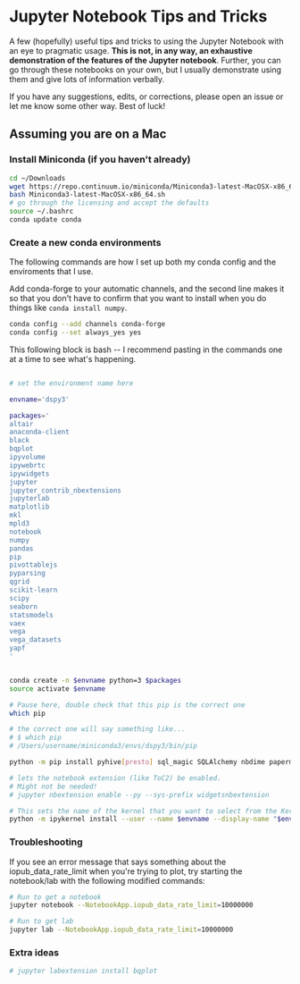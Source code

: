 # Jupyter Notebook Tips and Tricks

A few (hopefully) useful tips and tricks to using the Jupyter Notebook with an eye to pragmatic usage. **This is not, in any way, an exhaustive demonstration of the features of the Jupyter notebook**. Further, you can go through these notebooks on your own, but I usually demonstrate using them and give lots of information verbally.

If you have any suggestions, edits, or corrections, please open an issue or let me know some other way. Best of luck!

## Assuming you are on a Mac

### Install Miniconda (if you haven't already)

```bash
cd ~/Downloads
wget https://repo.continuum.io/miniconda/Miniconda3-latest-MacOSX-x86_64.sh
bash Miniconda3-latest-MacOSX-x86_64.sh
# go through the licensing and accept the defaults
source ~/.bashrc
conda update conda
```

### Create a new conda environments

The following commands are how I set up both my conda config and the enviroments that I use. 

Add conda-forge to your automatic channels, and the second line makes it so that you don't have to confirm that you want to install when you do things like `conda install numpy`.

```bash
conda config --add channels conda-forge
conda config --set always_yes yes
```

This following block is bash -- I recommend pasting in the commands one at a time to see what's happening.

```bash

# set the environment name here

envname='dspy3'

packages='
altair
anaconda-client
black
bqplot
ipyvolume
ipywebrtc
ipywidgets
jupyter
jupyter_contrib_nbextensions
jupyterlab
matplotlib
mkl
mpld3
notebook
numpy
pandas
pip
pivottablejs
pyparsing
qgrid
scikit-learn
scipy
seaborn
statsmodels
vaex
vega
vega_datasets
yapf
'


conda create -n $envname python=3 $packages
source activate $envname

# Pause here, double check that this pip is the correct one
which pip

# the correct one will say something like... 
# $ which pip
# /Users/username/miniconda3/envs/dspy3/bin/pip

python -m pip install pyhive[presto] sql_magic SQLAlchemy nbdime papermill

# lets the notebook extension (like ToC2) be enabled.
# Might not be needed!
# jupyter nbextension enable --py --sys-prefix widgetsnbextension

# This sets the name of the kernel that you want to select from the Kernel menu
python -m ipykernel install --user --name $envname --display-name "$envname"

```

### Troubleshooting

If you see an error message that says something about the iopub_data_rate_limit when you're trying to plot, try starting the notebook/lab with the following modified commands:

```bash
# Run to get a notebook
jupyter notebook --NotebookApp.iopub_data_rate_limit=10000000

# Run to get lab
jupyter lab --NotebookApp.iopub_data_rate_limit=10000000

```

### Extra ideas

```bash
# jupyter labextension install bqplot
```
